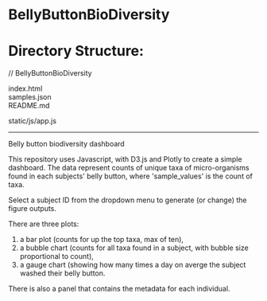 # BellyButtonBioDiversity

# Directory Structure:

// BellyButtonBioDiversity

index.html  
samples.json  
README.md 

static/js/app.js 

----------------------------------

Belly button biodiversity dashboard

This repository uses Javascript, with D3.js and Plotly to create a simple dashboard. The data represent counts of unique taxa of micro-organisms found in each subjects' belly button, where 'sample_values' is the count of taxa.

Select a subject ID from the dropdown menu to generate (or change) the figure outputs.

There are three plots: 
  1) a bar plot (counts for up the top taxa, max of ten),
  2) a bubble chart (counts for all taxa found in a subject, with bubble size proportional to count),  
  3) a gauge chart (showing how many times a day on averge the subject washed their belly button.

There is also a panel that contains the metadata for each individual.
